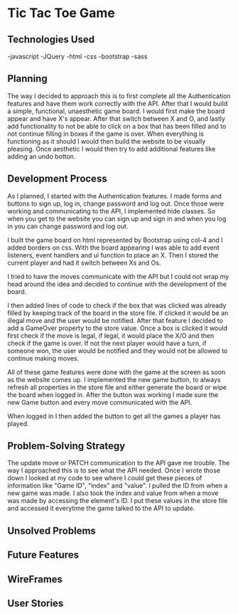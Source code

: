 # Tic Tac Toe Game

## Technologies Used
-javascript
-JQuery
-html
-css
-bootstrap
-sass

## Planning
The way I decided to approach this is to first complete all the Authentication
features and have them work correctly with the API. After that I would
build a simple, functional, unaesthetic game board. I would first make the
board appear and have X's appear. After that switch between X and O, and lastly
add functionality to not be able to click on a box that has been filled and to
not continue filling in boxes if the game is over. When everything is
functioning as it should I would then build the website to be visually pleasing.
Once aesthetic I would then try to add additional features like adding an
undo botton.

## Development Process
As I planned, I started with the Authentication features. I made forms and
buttons to sign up, log in, change password and log out. Once those were working
and communicating to the API, I implemented hide classes. So when you get to the
website you can sign up and sign in and when you log in you can change password
and log out.

I built the game board on html represented by Bootstrap using col-4 and I added
borders on css. With the board appearing I was able to add event listeners,
event handlers and ui function to place an X. Then I stored the current player
and had it switch between Xs and Os.

I tried to have the moves communicate with the API but I could not wrap my head
around the idea and decided to continue with the development of the board.

I then added lines of code to check if the box that was clicked was already
filled by keeping track of the board in the store file. If clicked it would be
an illegal move and the user would be notified. After that feature I decided to
add a GameOver property to the store value. Once a box is clicked it would first
check if the move is legal, if legal, it would place the X/O and then check if
the game is over. If not the next player would have a turn, if someone won, the
user would be notified and they would not be allowed to continue making moves.

All of these game features were done with the game at the screen as soon as the
website comes up. I implemented the new game button, to always refresh all
properties in the store file and either generate the board or wipe the board
when logged in. After the button was working I made sure the new Game button
and every move communicated with the API.

When logged in I then added the button to get all the games a player has
played.

## Problem-Solving Strategy
The update move or PATCH communication to the API gave me trouble. The way I
approached this is to see what the API needed. Once I wrote those down I looked
at my code to see where I could get these pieces of information like "Game ID",
"index" and "value". I pulled the ID from when a new game was made. I also took
the index and value from when a move was made by accessing the element's ID. I
put these values in the store file and accessed it everytime the game talked
to the API to update.

## Unsolved Problems

## Future Features

## WireFrames

## User Stories
